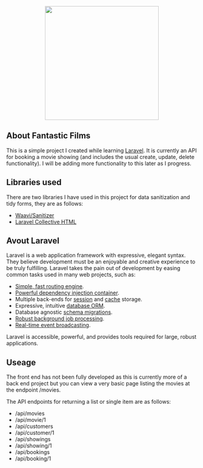 <p align="center"><img src="http://aristia.net/fantastic-films.png" width="300"></p>

## About Fantastic Films

This is a simple project I created while learning [Laravel](https://laravel.com/). It is currently an API for booking a movie showing (and includes the usual create, update, delete functionality). I will be adding more functionality to this later as I progress.

## Libraries used
There are two libraries I have used in this project for data sanitization and tidy forms, they are as follows:

- [Waavi/Sanitizer](https://github.com/Waavi/Sanitizer)
- [Laravel Collective HTML](https://github.com/LaravelCollective/html)

## Avout Laravel

Laravel is a web application framework with expressive, elegant syntax. They believe development must be an enjoyable and creative experience to be truly fulfilling. Laravel takes the pain out of development by easing common tasks used in many web projects, such as:

- [Simple, fast routing engine](https://laravel.com/docs/routing).
- [Powerful dependency injection container](https://laravel.com/docs/container).
- Multiple back-ends for [session](https://laravel.com/docs/session) and [cache](https://laravel.com/docs/cache) storage.
- Expressive, intuitive [database ORM](https://laravel.com/docs/eloquent).
- Database agnostic [schema migrations](https://laravel.com/docs/migrations).
- [Robust background job processing](https://laravel.com/docs/queues).
- [Real-time event broadcasting](https://laravel.com/docs/broadcasting).

Laravel is accessible, powerful, and provides tools required for large, robust applications.

## Useage

The front end has not been fully developed as this is currently more of a back end project but you can view a very basic page listing the movies at the endpoint /movies.

The API endpoints for returning a list or single item are as follows:

- /api/movies
- /api/movie/1
- /api/customers
- /api/customer/1
- /api/showings
- /api/showing/1
- /api/bookings
- /api/booking/1
